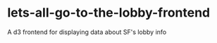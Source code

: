 lets-all-go-to-the-lobby-frontend
=================================

A d3 frontend for displaying data about SF's lobby info
